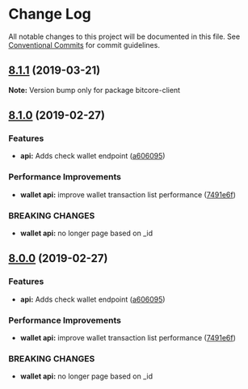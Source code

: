 # Change Log

All notable changes to this project will be documented in this file.
See [Conventional Commits](https://conventionalcommits.org) for commit guidelines.

## [8.1.1](https://github.com/matiu/bitcore/compare/v8.1.0...v8.1.1) (2019-03-21)

**Note:** Version bump only for package bitcore-client

## [8.1.0](https://github.com/nitsujlangston/bitcore/compare/v5.0.0-beta.44...v8.1.0) (2019-02-27)

### Features

* **api:** Adds check wallet endpoint ([a606095](https://github.com/nitsujlangston/bitcore/commit/a606095))

### Performance Improvements

* **wallet api:** improve wallet transaction list performance ([7491e6f](https://github.com/nitsujlangston/bitcore/commit/7491e6f))

### BREAKING CHANGES

* **wallet api:** no longer page based on _id

## [8.0.0](https://github.com/nitsujlangston/bitcore/compare/v5.0.0-beta.44...v8.0.0) (2019-02-27)

### Features

* **api:** Adds check wallet endpoint ([a606095](https://github.com/nitsujlangston/bitcore/commit/a606095))

### Performance Improvements

* **wallet api:** improve wallet transaction list performance ([7491e6f](https://github.com/nitsujlangston/bitcore/commit/7491e6f))

### BREAKING CHANGES

* **wallet api:** no longer page based on _id
